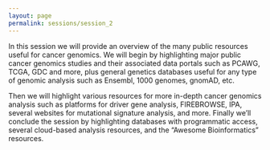 ```yaml
---
layout: page
permalink: sessions/session_2
---
```


In this session we will provide an overview of the many public resources
useful for cancer genomics. We will begin by highlighting major public
cancer genomics studies and their associated data portals such as PCAWG,
TCGA, GDC and more, plus general genetics databases useful for any type
of genomic analysis such as Ensembl, 1000 genomes, gnomAD, etc.

Then we will highlight various resources for more in-depth cancer genomics
analysis such as platforms for driver gene analysis, FIREBROWSE, IPA,
several websites for mutational signature analysis, and more. Finally
we’ll conclude the session by highlighting databases with programmatic
access, several cloud-based analysis resources, and the “Awesome
Bioinformatics” resources.
